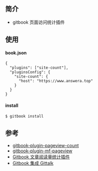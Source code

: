 ## 简介

- gitbook 页面访问统计插件

## 使用

#### book.json


```
{
  "plugins": ["site-count"],
  "pluginsConfig": {
    "site-count": {
      "host": "https://www.answera.top"
    }
  }
}
```

#### install

```sh
$ gitbook install
```

## 参考

- [gitbook-plugin-pageview-count](https://github.com/tinys/gitbook-plugin-pageview-count)
- [gitbook-plugin-mf-pageview](https://github.com/TiannV/gitbook-plugin-mf-pageview)
- [Gitbook 文章阅读量统计插件](https://juejin.cn/post/6970933389247381541)
- [Gitbook 集成 Gittalk ](https://juejin.cn/post/6844903939091988494)
